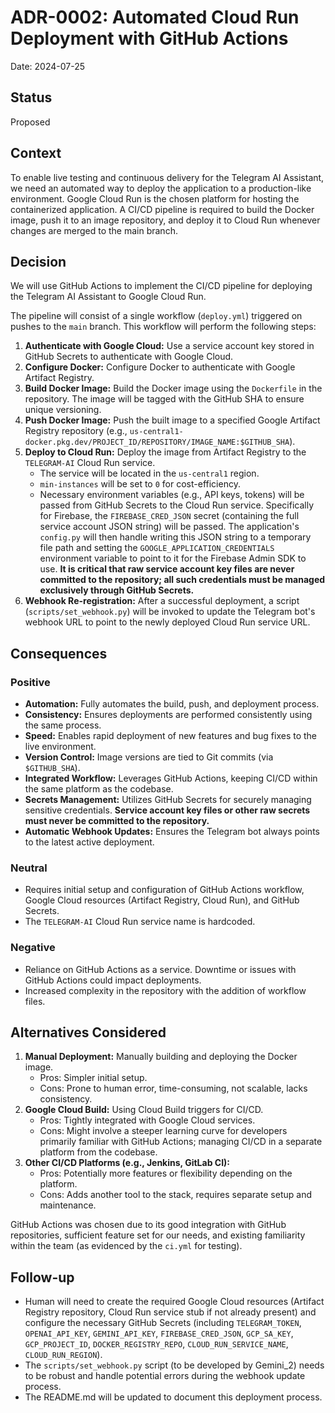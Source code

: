 # ADR-0002: Automated Cloud Run Deployment with GitHub Actions

Date: 2024-07-25 <!-- Filled in current date -->

## Status

Proposed

## Context

To enable live testing and continuous delivery for the Telegram AI Assistant, we need an automated way to deploy the application to a production-like environment. Google Cloud Run is the chosen platform for hosting the containerized application. A CI/CD pipeline is required to build the Docker image, push it to an image repository, and deploy it to Cloud Run whenever changes are merged to the main branch.

## Decision

We will use GitHub Actions to implement the CI/CD pipeline for deploying the Telegram AI Assistant to Google Cloud Run.

The pipeline will consist of a single workflow (`deploy.yml`) triggered on pushes to the `main` branch. This workflow will perform the following steps:

1.  **Authenticate with Google Cloud:** Use a service account key stored in GitHub Secrets to authenticate with Google Cloud.
2.  **Configure Docker:** Configure Docker to authenticate with Google Artifact Registry.
3.  **Build Docker Image:** Build the Docker image using the `Dockerfile` in the repository. The image will be tagged with the GitHub SHA to ensure unique versioning.
4.  **Push Docker Image:** Push the built image to a specified Google Artifact Registry repository (e.g., `us-central1-docker.pkg.dev/PROJECT_ID/REPOSITORY/IMAGE_NAME:$GITHUB_SHA`).
5.  **Deploy to Cloud Run:** Deploy the image from Artifact Registry to the `TELEGRAM-AI` Cloud Run service.
    *   The service will be located in the `us-central1` region.
    *   `min-instances` will be set to `0` for cost-efficiency.
    *   Necessary environment variables (e.g., API keys, tokens) will be passed from GitHub Secrets to the Cloud Run service. Specifically for Firebase, the `FIREBASE_CRED_JSON` secret (containing the full service account JSON string) will be passed. The application's `config.py` will then handle writing this JSON string to a temporary file path and setting the `GOOGLE_APPLICATION_CREDENTIALS` environment variable to point to it for the Firebase Admin SDK to use. **It is critical that raw service account key files are never committed to the repository; all such credentials must be managed exclusively through GitHub Secrets.**
6.  **Webhook Re-registration:** After a successful deployment, a script (`scripts/set_webhook.py`) will be invoked to update the Telegram bot's webhook URL to point to the newly deployed Cloud Run service URL.

## Consequences

### Positive

*   **Automation:** Fully automates the build, push, and deployment process.
*   **Consistency:** Ensures deployments are performed consistently using the same process.
*   **Speed:** Enables rapid deployment of new features and bug fixes to the live environment.
*   **Version Control:** Image versions are tied to Git commits (via `$GITHUB_SHA`).
*   **Integrated Workflow:** Leverages GitHub Actions, keeping CI/CD within the same platform as the codebase.
*   **Secrets Management:** Utilizes GitHub Secrets for securely managing sensitive credentials. **Service account key files or other raw secrets must never be committed to the repository.**
*   **Automatic Webhook Updates:** Ensures the Telegram bot always points to the latest active deployment.

### Neutral

*   Requires initial setup and configuration of GitHub Actions workflow, Google Cloud resources (Artifact Registry, Cloud Run), and GitHub Secrets.
*   The `TELEGRAM-AI` Cloud Run service name is hardcoded.

### Negative

*   Reliance on GitHub Actions as a service. Downtime or issues with GitHub Actions could impact deployments.
*   Increased complexity in the repository with the addition of workflow files.

## Alternatives Considered

1.  **Manual Deployment:** Manually building and deploying the Docker image.
    *   Pros: Simpler initial setup.
    *   Cons: Prone to human error, time-consuming, not scalable, lacks consistency.
2.  **Google Cloud Build:** Using Cloud Build triggers for CI/CD.
    *   Pros: Tightly integrated with Google Cloud services.
    *   Cons: Might involve a steeper learning curve for developers primarily familiar with GitHub Actions; managing CI/CD in a separate platform from the codebase.
3.  **Other CI/CD Platforms (e.g., Jenkins, GitLab CI):**
    *   Pros: Potentially more features or flexibility depending on the platform.
    *   Cons: Adds another tool to the stack, requires separate setup and maintenance.

GitHub Actions was chosen due to its good integration with GitHub repositories, sufficient feature set for our needs, and existing familiarity within the team (as evidenced by the `ci.yml` for testing).

## Follow-up

*   Human will need to create the required Google Cloud resources (Artifact Registry repository, Cloud Run service stub if not already present) and configure the necessary GitHub Secrets (including `TELEGRAM_TOKEN`, `OPENAI_API_KEY`, `GEMINI_API_KEY`, `FIREBASE_CRED_JSON`, `GCP_SA_KEY`, `GCP_PROJECT_ID`, `DOCKER_REGISTRY_REPO`, `CLOUD_RUN_SERVICE_NAME`, `CLOUD_RUN_REGION`).
*   The `scripts/set_webhook.py` script (to be developed by Gemini_2) needs to be robust and handle potential errors during the webhook update process.
*   The README.md will be updated to document this deployment process. 